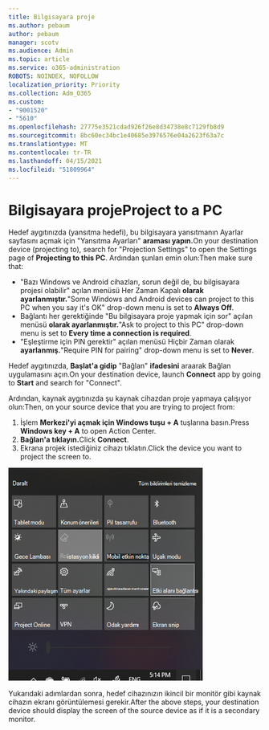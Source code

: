```yaml
---
title: Bilgisayara proje
ms.author: pebaum
author: pebaum
manager: scotv
ms.audience: Admin
ms.topic: article
ms.service: o365-administration
ROBOTS: NOINDEX, NOFOLLOW
localization_priority: Priority
ms.collection: Adm_O365
ms.custom:
- "9001520"
- "5610"
ms.openlocfilehash: 27775e3521cdad926f26e8d34738e8c7129fb8d9
ms.sourcegitcommit: 8bc60ec34bc1e40685e3976576e04a2623f63a7c
ms.translationtype: MT
ms.contentlocale: tr-TR
ms.lasthandoff: 04/15/2021
ms.locfileid: "51809964"
---
```

# <a name="project-to-a-pc"></a><span data-ttu-id="fda74-102">Bilgisayara proje</span><span class="sxs-lookup"><span data-stu-id="fda74-102">Project to a PC</span></span>

<span data-ttu-id="fda74-103">Hedef aygıtınızda (yansıtma hedefi), bu bilgisayara yansıtmanın Ayarlar sayfasını açmak için "Yansıtma Ayarları" **araması yapın.**</span><span class="sxs-lookup"><span data-stu-id="fda74-103">On your destination device (projecting to), search for "Projection Settings" to open the Settings page of **Projecting to this PC**.</span></span> <span data-ttu-id="fda74-104">Ardından şunları emin olun:</span><span class="sxs-lookup"><span data-stu-id="fda74-104">Then make sure that:</span></span>
- <span data-ttu-id="fda74-105">"Bazı Windows ve Android cihazları, sorun değil de, bu bilgisayara projesi olabilir" açılan menüsü Her Zaman Kapalı **olarak ayarlanmıştır.**</span><span class="sxs-lookup"><span data-stu-id="fda74-105">"Some Windows and Android devices can project to this PC when you say it's OK" drop-down menu is set to **Always Off**.</span></span>
- <span data-ttu-id="fda74-106">Bağlantı her gerektiğinde "Bu bilgisayara proje yapmak için sor" açılan menüsü **olarak ayarlanmıştır.**</span><span class="sxs-lookup"><span data-stu-id="fda74-106">"Ask to project to this PC" drop-down menu is set to **Every time a connection is required**.</span></span>
- <span data-ttu-id="fda74-107">"Eşleştirme için PIN gerektir" açılan menüsü Hiçbir Zaman olarak **ayarlanmış.**</span><span class="sxs-lookup"><span data-stu-id="fda74-107">"Require PIN for pairing" drop-down menu is set to **Never**.</span></span>

<span data-ttu-id="fda74-108">Hedef aygıtınızda, **Başlat'a gidip** "Bağlan" **ifadesini** araarak Bağlan uygulamasını açın.</span><span class="sxs-lookup"><span data-stu-id="fda74-108">On your destination device, launch **Connect** app by going to **Start** and search for "Connect".</span></span>

<span data-ttu-id="fda74-109">Ardından, kaynak aygıtınızda şu kaynak cihazdan proje yapmaya çalışıyor olun:</span><span class="sxs-lookup"><span data-stu-id="fda74-109">Then, on your source device that you are trying to project from:</span></span>

1. <span data-ttu-id="fda74-110">İşlem **Merkezi'yi açmak için Windows tuşu + A** tuşlarına basın.</span><span class="sxs-lookup"><span data-stu-id="fda74-110">Press **Windows key + A** to open Action Center.</span></span>
2. <span data-ttu-id="fda74-111">**Bağlan'a tıklayın.**</span><span class="sxs-lookup"><span data-stu-id="fda74-111">Click **Connect**.</span></span>
3. <span data-ttu-id="fda74-112">Ekrana projek istediğiniz cihazı tıklatın.</span><span class="sxs-lookup"><span data-stu-id="fda74-112">Click the device you want to project the screen to.</span></span>

![Bilgisayara proje](media/project-to-a-pc.png)

<span data-ttu-id="fda74-114">Yukarıdaki adımlardan sonra, hedef cihazınızın ikincil bir monitör gibi kaynak cihazın ekranı görüntülemesi gerekir.</span><span class="sxs-lookup"><span data-stu-id="fda74-114">After the above steps, your destination device should display the screen of the source device as if it is a secondary monitor.</span></span>
